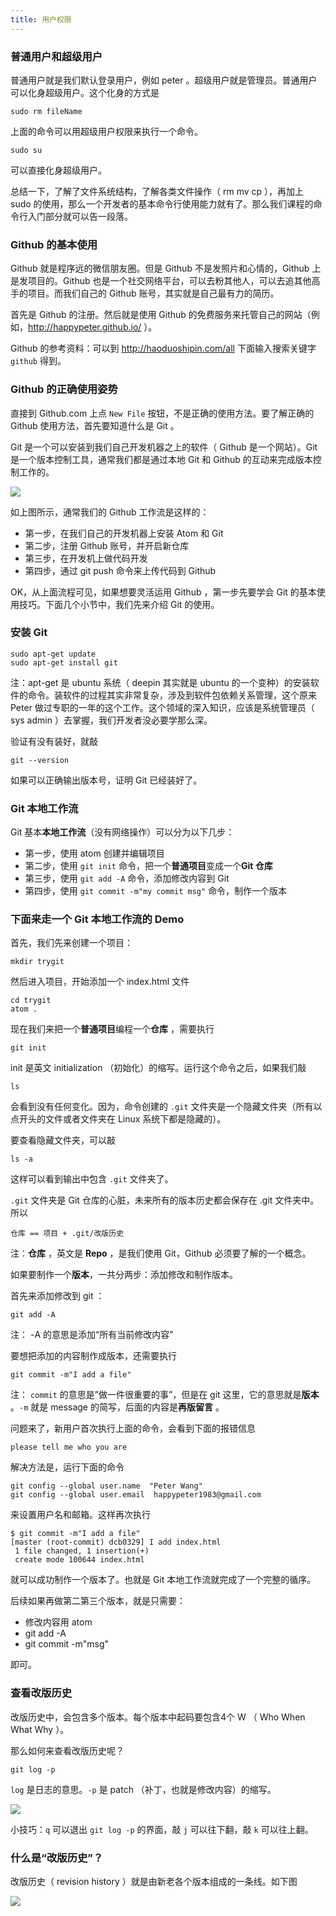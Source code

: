```yaml
---
title: 用户权限
---
```


### 普通用户和超级用户

普通用户就是我们默认登录用户，例如 peter 。超级用户就是管理员。普通用户可以化身超级用户。这个化身的方式是

```
sudo rm fileName
```

上面的命令可以用超级用户权限来执行一个命令。


```
sudo su
```

可以直接化身超级用户。


总结一下，了解了文件系统结构，了解各类文件操作（ rm mv cp ），再加上 sudo 的使用，那么一个开发者的基本命令行使用能力就有了。那么我们课程的命令行入门部分就可以告一段落。

### Github 的基本使用

Github 就是程序远的微信朋友圈。但是 Github 不是发照片和心情的，Github 上是发项目的。Github 也是一个社交网络平台，可以去粉其他人，可以去追其他高手的项目。而我们自己的 Github 账号，其实就是自己最有力的简历。

首先是 Github 的注册。然后就是使用 Github 的免费服务来托管自己的网站（例如，http://happypeter.github.io/ ）。


Github 的参考资料：可以到 http://haoduoshipin.com/all 下面输入搜索关键字 `github` 得到。



### Github 的正确使用姿势

直接到 Github.com 上点 `New File` 按钮，不是正确的使用方法。要了解正确的 Github 使用方法，首先要知道什么是 Git 。


Git 是一个可以安装到我们自己开发机器之上的软件（ Github 是一个网站）。Git 是一个版本控制工具，通常我们都是通过本地 Git 和 Github 的互动来完成版本控制工作的。


![](https://github.com/happypeter/digicity/blob/master/img/github-git.png?raw=true)


如上图所示，通常我们的 Github 工作流是这样的：

- 第一步，在我们自己的开发机器上安装 Atom 和 Git
- 第二步，注册 Github 账号，并开启新仓库
- 第三步，在开发机上做代码开发
- 第四步，通过 git push 命令来上传代码到 Github


OK，从上面流程可见，如果想要灵活运用 Github ，第一步先要学会 Git 的基本使用技巧。下面几个小节中，我们先来介绍 Git 的使用。


### 安装 Git


```
sudo apt-get update
sudo apt-get install git
```

注：apt-get 是 ubuntu 系统（ deepin 其实就是 ubuntu 的一个变种）的安装软件的命令。装软件的过程其实非常复杂，涉及到软件包依赖关系管理，这个原来 Peter 做过专职的一年的这个工作。这个领域的深入知识，应该是系统管理员（ sys admin ）去掌握，我们开发者没必要学那么深。

验证有没有装好，就敲

```
git --version
```

如果可以正确输出版本号，证明 Git 已经装好了。


### Git 本地工作流

Git 基本**本地工作流**（没有网络操作）可以分为以下几步：


- 第一步，使用 atom 创建并编辑项目
- 第二步，使用 `git init` 命令，把一个**普通项目**变成一个**Git 仓库**
- 第三步，使用 `git add -A` 命令，添加修改内容到 Git
- 第四步，使用 `git commit -m"my commit msg"` 命令，制作一个版本

### 下面来走一个 Git 本地工作流的 Demo


首先，我们先来创建一个项目：


```
mkdir trygit
```


然后进入项目，开始添加一个 index.html 文件


```
cd trygit
atom .
```


现在我们来把一个**普通项目**编程一个**仓库** ，需要执行

```
git init
```

init 是英文 initialization （初始化）的缩写。运行这个命令之后，如果我们敲

```
ls
```

会看到没有任何变化。因为，命令创建的 `.git` 文件夹是一个隐藏文件夹（所有以点开头的文件或者文件夹在 Linux 系统下都是隐藏的）。

要查看隐藏文件夹，可以敲

```
ls -a
```

这样可以看到输出中包含 `.git` 文件夹了。

`.git` 文件夹是 Git 仓库的心脏，未来所有的版本历史都会保存在 .git 文件夹中。所以

```
仓库 == 项目 + .git/改版历史
```

注：**仓库** ，英文是 **Repo** ，是我们使用 Git，Github 必须要了解的一个概念。

如果要制作一个**版本**，一共分两步：添加修改和制作版本。

首先来添加修改到 git ：

```
git add -A
```

注： -A 的意思是添加“所有当前修改内容”

要想把添加的内容制作成版本，还需要执行


```
git commit -m"I add a file"
```

注： `commit` 的意思是”做一件很重要的事”，但是在 git 这里，它的意思就是**版本** 。`-m` 就是 message 的简写，后面的内容是**再版留言** 。

问题来了，新用户首次执行上面的命令，会看到下面的报错信息

```
please tell me who you are
```

解决方法是，运行下面的命令

```
git config --global user.name  "Peter Wang"
git config --global user.email  happypeter1983@gmail.com
```

来设置用户名和邮箱。这样再次执行

```
$ git commit -m"I add a file"
[master (root-commit) dcb0329] I add index.html
 1 file changed, 1 insertion(+)
 create mode 100644 index.html
```

就可以成功制作一个版本了。也就是 Git 本地工作流就完成了一个完整的循序。

后续如果再做第二第三个版本，就是只需要：

- 修改内容用 atom
- git add -A
- git commit -m"msg"

即可。


### 查看改版历史

改版历史中，会包含多个版本。每个版本中起码要包含4个 W （ Who When What Why ）。

那么如何来查看改版历史呢？

```
git log -p
```

`log` 是日志的意思。`-p` 是 patch （补丁，也就是修改内容）的缩写。

![](https://github.com/happypeter/digicity/blob/master/img/4w-git.png?raw=true)


小技巧：`q` 可以退出 `git log -p` 的界面，敲 `j` 可以往下翻，敲 `k` 可以往上翻。


### 什么是“改版历史”？

改版历史（ revision history ）就是由新老各个版本组成的一条线。如下图

![](https://github.com/happypeter/digicity/blob/master/img/git-history.png?raw=true)
